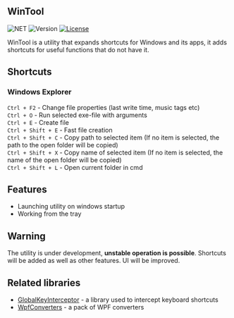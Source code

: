 ## WinTool
![NET](https://img.shields.io/badge/.NET%209-%23512BD4)
![Version](https://img.shields.io/badge/Version-0.6.2-%230c7ebf)
[![License](https://img.shields.io/github/license/arcanexhoax/GlobalKeyInterceptor.svg?color=00b542&label=License)](https://raw.githubusercontent.com/arcanexhoax/GlobalKeyInterceptor/master/LICENSE)

WinTool is a utility that expands shortcuts for Windows and its apps, it adds shortcuts for useful functions that do not have it.

## Shortcuts
### Windows Explorer
`Ctrl + F2` - Change file properties (last write time, music tags etc)
<br>`Ctrl + O` - Run selected exe-file with arguments
<br>`Ctrl + E` - Create file
<br>`Ctrl + Shift + E` - Fast file creation
<br>`Ctrl + Shift + C` - Copy path to selected item (If no item is selected, the path to the open folder will be copied)
<br>`Ctrl + Shift + X` - Copy name of selected item (If no item is selected, the name of the open folder will be copied)
<br>`Ctrl + Shift + L` - Open current folder in cmd

## Features
- Launching utility on windows startup
- Working from the tray

## Warning
The utility is under development, **unstable operation is possible**. Shortcuts will be added as well as other features. UI will be improved.

## Related libraries
- [GlobalKeyInterceptor](https://github.com/arcanexhoax/GlobalKeyInterceptor) - a library used to intercept keyboard shortcuts
- [WpfConverters](https://github.com/arcanexhoax/WpfConverters) - a pack of WPF converters
